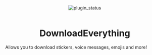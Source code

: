 <div align="center">
	<img alt="plugin_status" src="https://img.shields.io/badge/plugin_status-discontinued-EF9A9A?style=for-the-badge&labelColor=263238" />
</div>
<br/>
<div align="center">
	<h1>DownloadEverything</h1>
</div>

Allows you to download stickers, voice messages, emojis and more!